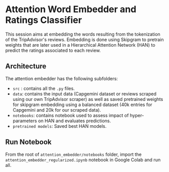 # Attention Word Embedder and Ratings Classifier

This session aims at embedding the words resulting from the tokenization of the TripAdvisor's reviews. Embedding is done using Skipgram to pretrain weights that are later used in a Hierarchical Attention Network (HAN) to predict the ratings associated to each review.


## Architecture

The attention embedder has the following subfolders:
* ``` src ``` : contains all the ```.py``` files.
* ``` data ```: contains the input data (Capgemini dataset or reviews scraped using our own TripAdvisor scraper) as well as saved pretrained weights for skipgram embedding using a balanced dataset (40k entries for Capgemini and 20k for our scraped data).
* ``` notebooks ```: contains notebook used to assess impact of hyper-parameters on HAN and evaluates predictions.
* ``` pretrained models ```: Saved best HAN models.

## Run Notebook

From the root of ```attention_embedder/notebooks``` folder, import the ```attention_embedder_regularized.ipynb``` notebook in Google Colab and run all.
